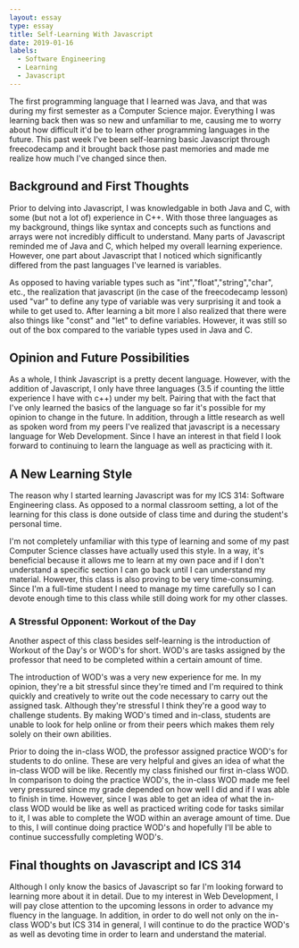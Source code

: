 ```yaml
---
layout: essay
type: essay
title: Self-Learning With Javascript 
date: 2019-01-16
labels:
  - Software Engineering
  - Learning
  - Javascript
---
```


The first programming language that I learned was Java, and that was during my first semester as a Computer Science major. Everything I was learning back then was so new and unfamiliar to me, causing me to worry about how difficult it'd be to learn other programming languages in the future. This past week I've been self-learning basic Javascript through freecodecamp and it brought back those past memories and made me realize how much I've changed since then.

## Background and First Thoughts

Prior to delving into Javascript, I was knowledgable in both Java and C, with some (but not a lot of) experience in C++. With those three languages as my background, things like syntax and concepts such as functions and arrays were not incredibly difficult to understand. Many parts of Javascript reminded me of Java and C, which helped my overall learning experience. However, one part about Javascript that I noticed which significantly differed from the past languages I've learned is variables. 

As opposed to having variable types such as "int","float","string","char", etc., the realization that javascript (in the case of the freecodecamp lesson) used "var" to define any type of variable was very surprising it and took a while to get used to. After learning a bit more I also realized that there were also things like "const" and "let" to define variables. However, it was still so out of the box compared to the variable types used in Java and C. 

## Opinion and Future Possibilities

As a whole, I think Javascript is a pretty decent language. However, with the addition of Javascript, I only have three languages (3.5 if counting the little experience I have with c++) under my belt. Pairing that with the fact that I've only learned the basics of the language so far it's possible for my opinion to change in the future. In addition, through a little research as well as spoken word from my peers I've realized that javascript is a necessary language for Web Development. Since I have an interest in that field I look forward to continuing to learn the language as well as practicing with it. 

## A New Learning Style

The reason why I started learning Javascript was for my ICS 314: Software Engineering class. As opposed to a normal classroom setting, a lot of the learning for this class is done outside of class time and during the student's personal time. 

I'm not completely unfamiliar with this type of learning and some of my past Computer Science classes have actually used this style. In a way, it's beneficial because it allows me to learn at my own pace and if I don't understand a specific section I can go back until I can understand my material. However, this class is also proving to be very time-consuming. Since I'm a full-time student I need to manage my time carefully so I can devote enough time to this class while still doing work for my other classes.

### A Stressful Opponent: Workout of the Day

Another aspect of this class besides self-learning is the introduction of Workout of the Day's or WOD's for short. WOD's are tasks assigned by the professor that need to be completed within a certain amount of time.

The introduction of WOD's was a very new experience for me. In my opinion, they're a bit stressful since they're timed and I'm required to think quickly and creatively to write out the code necessary to carry out the assigned task. Although they're stressful I think they're a good way to challenge students. By making WOD's timed and in-class, students are unable to look for help online or from their peers which makes them rely solely on their own abilities. 

Prior to doing the in-class WOD, the professor assigned practice WOD's for students to do online. These are very helpful and gives an idea of what the in-class WOD will be like. Recently my class finished our first in-class WOD. In comparison to doing the practice WOD's, the in-class WOD made me feel very pressured since my grade depended on how well I did and if I was able to finish in time. However, since I was able to get an idea of what the in-class WOD would be like as well as practiced writing code for tasks similar to it, I was able to complete the WOD within an average amount of time. Due to this, I will continue doing practice WOD's and hopefully I'll be able to continue successfully completing WOD's.

## Final thoughts on Javascript and ICS 314

Although I only know the basics of Javascript so far I'm looking forward to learning more about it in detail. Due to my interest in Web Development, I will pay close attention to the upcoming lessons in order to advance my fluency in the language. In addition, in order to do well not only on the in-class WOD's but ICS 314 in general, I will continue to do the practice WOD's as well as devoting time in order to learn and understand the material. 
